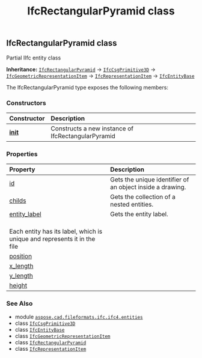 ﻿---
title: IfcRectangularPyramid class
second_title: Aspose.CAD for Python via .NET API References
description: 
type: docs
weight: 5040
url: /python-net/aspose.cad.fileformats.ifc.ifc4.entities/ifcrectangularpyramid/
is_root: false
---

## IfcRectangularPyramid class

Partial IIfc entity class



**Inheritance:** [`IfcRectangularPyramid`](/cad/python-net/aspose.cad.fileformats.ifc.ifc4.entities/ifcrectangularpyramid) → 
[`IfcCsgPrimitive3D`](/cad/python-net/aspose.cad.fileformats.ifc.ifc4.entities/ifccsgprimitive3d) → 
[`IfcGeometricRepresentationItem`](/cad/python-net/aspose.cad.fileformats.ifc.ifc4.entities/ifcgeometricrepresentationitem) → 
[`IfcRepresentationItem`](/cad/python-net/aspose.cad.fileformats.ifc.ifc4.entities/ifcrepresentationitem) → 
[`IfcEntityBase`](/cad/python-net/aspose.cad.fileformats.ifc/ifcentitybase)



The IfcRectangularPyramid type exposes the following members:

### Constructors
| Constructor | Description |
| :- | :- |
| [__init__](/cad/python-net/aspose.cad.fileformats.ifc.ifc4.entities/ifcrectangularpyramid/__init__/#) | Constructs a new instance of IfcRectangularPyramid |


### Properties
| Property | Description |
| :- | :- |
| [id](/cad/python-net/aspose.cad.fileformats.ifc.ifc4.entities/ifcrectangularpyramid/id) | Gets the unique identifier of an object inside a drawing. |
| [childs](/cad/python-net/aspose.cad.fileformats.ifc.ifc4.entities/ifcrectangularpyramid/childs) | Gets the collection of a nested entities. |
| [entity_label](/cad/python-net/aspose.cad.fileformats.ifc.ifc4.entities/ifcrectangularpyramid/entity_label) | Gets the entity label.<br/>Each entity has its label, which is unique and represents it in the file |
| [position](/cad/python-net/aspose.cad.fileformats.ifc.ifc4.entities/ifcrectangularpyramid/position) |  |
| [x_length](/cad/python-net/aspose.cad.fileformats.ifc.ifc4.entities/ifcrectangularpyramid/x_length) |  |
| [y_length](/cad/python-net/aspose.cad.fileformats.ifc.ifc4.entities/ifcrectangularpyramid/y_length) |  |
| [height](/cad/python-net/aspose.cad.fileformats.ifc.ifc4.entities/ifcrectangularpyramid/height) |  |



### See Also
* module [`aspose.cad.fileformats.ifc.ifc4.entities`](..)
* class [`IfcCsgPrimitive3D`](/cad/python-net/aspose.cad.fileformats.ifc.ifc4.entities/ifccsgprimitive3d)
* class [`IfcEntityBase`](/cad/python-net/aspose.cad.fileformats.ifc/ifcentitybase)
* class [`IfcGeometricRepresentationItem`](/cad/python-net/aspose.cad.fileformats.ifc.ifc4.entities/ifcgeometricrepresentationitem)
* class [`IfcRectangularPyramid`](/cad/python-net/aspose.cad.fileformats.ifc.ifc4.entities/ifcrectangularpyramid)
* class [`IfcRepresentationItem`](/cad/python-net/aspose.cad.fileformats.ifc.ifc4.entities/ifcrepresentationitem)
